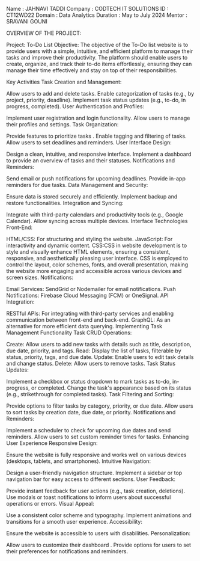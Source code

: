 Name : JAHNAVI TADDI
Company : CODTECH IT SOLUTIONS
ID : CT12WD22
Domain : Data Analytics
Duration : May to July 2024
Mentor : SRAVANI GOUNI    

OVERVIEW OF THE PROJECT:

Project: To-Do List
Objective:
The objective of the To-Do list website is to provide users with a simple, intuitive, and efficient platform to manage their tasks and improve their productivity. The platform should enable users to create, organize, and track their to-do items effortlessly, ensuring they can manage their time effectively and stay on top of their responsibilities.

Key Activities
Task Creation and Management:

Allow users to add and delete tasks.
Enable categorization of tasks (e.g., by project, priority, deadline).
Implement task status updates (e.g., to-do, in progress, completed).
User Authentication and Profiles:

Implement user registration and login functionality.
Allow users to manage their profiles and settings.
Task Organization:

Provide features to prioritize tasks .
Enable tagging and filtering of tasks.
Allow users to set deadlines and reminders.
User Interface Design:

Design a clean, intuitive, and responsive interface.
Implement a dashboard to provide an overview of tasks and their statuses.
Notifications and Reminders:

Send email or push notifications for upcoming deadlines.
Provide in-app reminders for due tasks.
Data Management and Security:

Ensure data is stored securely and efficiently.
Implement backup and restore functionalities.
Integration and Syncing:

Integrate with third-party calendars and productivity tools (e.g., Google Calendar).
Allow syncing across multiple devices.
Interface Technologies
Front-End:

HTML/CSS: For structuring and styling the website.
JavaScript: For interactivity and dynamic content.
CSS:CSS in website development is to style and visually enhance HTML elements, ensuring a consistent, responsive, and aesthetically pleasing user interface. CSS is employed to control the layout, color schemes, fonts, and overall presentation, making the website more engaging and accessible across various devices and screen sizes.
Notifications:

Email Services: SendGrid or Nodemailer for email notifications.
Push Notifications: Firebase Cloud Messaging (FCM) or OneSignal.
API Integration:

RESTful APIs: For integrating with third-party services and enabling communication between front-end and back-end.
GraphQL: As an alternative for more efficient data querying.
Implementing Task Management Functionality
Task CRUD Operations:

Create: Allow users to add new tasks with details such as title, description, due date, priority, and tags.
Read: Display the list of tasks, filterable by status, priority, tags, and due date.
Update: Enable users to edit task details and change status.
Delete: Allow users to remove tasks.
Task Status Updates:

Implement a checkbox or status dropdown to mark tasks as to-do, in-progress, or completed.
Change the task's appearance based on its status (e.g., strikethrough for completed tasks).
Task Filtering and Sorting:

Provide options to filter tasks by category, priority, or due date.
Allow users to sort tasks by creation date, due date, or priority.
Notifications and Reminders:

Implement a scheduler to check for upcoming due dates and send reminders.
Allow users to set custom reminder times for tasks.
Enhancing User Experience
Responsive Design:

Ensure the website is fully responsive and works well on various devices (desktops, tablets, and smartphones).
Intuitive Navigation:

Design a user-friendly navigation structure.
Implement a sidebar or top navigation bar for easy access to different sections.
User Feedback:

Provide instant feedback for user actions (e.g., task creation, deletions).
Use modals or toast notifications to inform users about successful operations or errors.
Visual Appeal:

Use a consistent color scheme and typography.
Implement animations and transitions for a smooth user experience.
Accessibility:

Ensure the website is accessible to users with disabilities.
Personalization:

Allow users to customize their dashboard .
Provide options for users to set their preferences for notifications and reminders.

